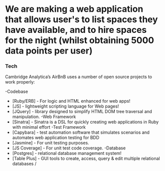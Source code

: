 # We are making a web application that allows user's to list spaces they have available, and to hire spaces for the night (whilst obtaining 5000 data points per user)

### Tech

Cambridge Analytica’s AirBnB uses a number of open source projects to work properly:

-Codebase
* [Ruby/ERB] - For logic and HTML enhanced for web apps!
* [JS] - lightweight scripting language for Web pages!
* [JQuery] - library designed to simplify HTML DOM tree traversal and manipulation.
-Web Framework
* [Sinatra] - Sinatra is a DSL for quickly creating web applications in Ruby with minimal effort
-Test Framework
* [Capybara] -  test automation software that simulates scenarios and automates web application testing for BDD
* [Jasmine] - For unit testing purposes.
* [JS Coverage] - For unit test code coverage.
-Database
* [Postgres] - relational database management system!
* [Table Plus] - GUI tools to create, access, query & edit multiple relational databases
 /
